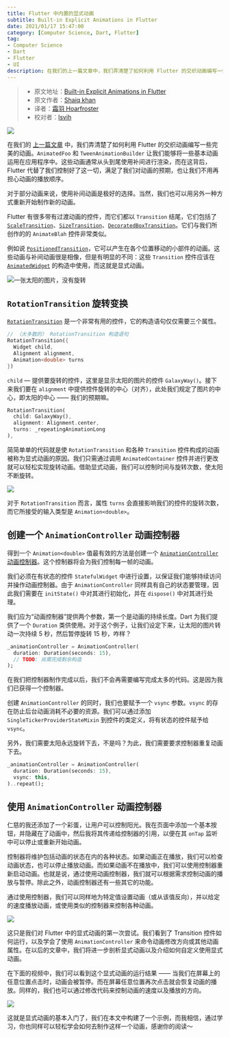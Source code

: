 ```yaml
---
title: Flutter 中内置的显式动画
subtitle: Built-in Explicit Animations in Flutter
date: 2021/01/17 15:47:00
category: [Computer Science, Dart, Flutter]
tag:
- Computer Science
- Dart
- Flutter
- UI
description: 在我们的上一篇文章中，我们弄清楚了如何利用 Flutter 的交织动画编写一些完美的动画。AnimatedFoo 和 TweenAnimationBuilder 让我们能够将一些基本动画运用在应用程序中。这些动画通常从头到尾使用补间进行渲染，而在这背后，Flutter 代替了我们控制好了这一切，满足了我们对动画的预期，也让我们不用再担心动画的播放顺序。
---
```


> * 原文地址：[Built-in Explicit Animations in Flutter](https://medium.com/flutterdevs/built-in-explicit-animations-in-flutter-438a039dd90)
> * 原文作者：[Shaiq khan](https://medium.com/@shaiq_khan)
> * 译者：[霜羽 Hoarfroster](https://github.com/PassionPenguin)
> * 校对者：[lsvih](https://github.com/lsvih)

![](https://cdn-images-1.medium.com/max/2160/1*-VpftDFf_ArJZoyuOjqBJA.png)

在我们的 [上一篇文章](https://github.com/xitu/gold-miner/blob/master/article/2021/staggered-animation-in-flutter.md) 中，我们弄清楚了如何利用 Flutter 的交织动画编写一些完美的动画。`AnimatedFoo` 和 `TweenAnimationBuilder` 让我们能够将一些基本动画运用在应用程序中。这些动画通常从头到尾使用补间进行渲染，而在这背后，Flutter 代替了我们控制好了这一切，满足了我们对动画的预期，也让我们不用再担心动画的播放顺序。

对于部分动画来说，使用补间动画是极好的选择。当然，我们也可以用另外一种方式重新开始制作新的动画。

Flutter 有很多带有过渡动画的控件，而它们都以 `Transition` 结尾，它们包括了 [`ScaleTransition`](https://api.flutter.cn/flutter/widgets/ScaleTransition-class.html)、[`SizeTransition`](https://api.flutter.cn/flutter/widgets/SizeTransition-class.html)、[`DecoratedBoxTransition`](https://api.flutter.cn/flutter/widgets/DecoratedBoxTransition-class.html)。它们与我们所创作的的 `AnimateBlah` 控件非常类似。

例如说 [`PositionedTransition`](https://api.flutter.cn/flutter/widgets/PositionedTransition-class.html)，它可以产生在各个位置移动的小部件的动画。这些动画与补间动画很是相像，但是有明显的不同：这些 `Transition` 控件应该在 [`AnimatedWidget`](https://api.flutter.cn/flutter/widgets/AnimatedWidget-class.htmlhttps://api.flutter.dev/flutter/widgets/AnimatedWidget-class.html) 的构造中使用，而这就是显式动画。

![一张太阳的图片，没有旋转](https://cdn-images-1.medium.com/max/5760/1*Rj0MJbE-gRj3gmUTwSkKog.jpeg)

## `RotationTransition` 旋转变换

[`RotationTransition`](https://api.flutter.cn/flutter/widgets/RotationTransition-class.html) 是一个非常有用的控件，它的构造语句仅仅需要三个属性。

```dart
// （大多数的） RotationTransition 构造语句
RotationTransition({
  Widget child,
  Alignment alignment,
  Animation<double> turns
})
```

`child` — 提供要旋转的控件，这里是显示太阳的图片的控件 `GalaxyWay()`。接下来我们要在 `alignment` 中提供控件旋转的中心（对齐），此处我们规定了图片的中心，即太阳的中心 —— 我们的预期嘛。

```dart
RotationTransition(
  child: GalaxyWay(),
  alignment: Alignment.center,
  turns: _repeatingAnimationLong
),
```

简简单单的代码就是使 `RotationTransition` 和各种 `Transition` 控件构成的动画被称为显式动画的原因。我们只需通过调用 `AnimatedContainer` 控件并进行更改就可以轻松实现旋转动画。借助显式动画，我们可以控制时间与旋转次数，使太阳不断旋转。

![](https://cdn-images-1.medium.com/max/2000/1*oeGSTGSJwkqzQueCykTggw.gif)

对于 `RotationTransition` 而言，属性 `turns` 会直接影响我们的控件的旋转次数，而它所接受的输入类型是 `Animation<double>`。

## 创建一个 `AnimationController` 动画控制器

得到一个 `Animation<double>` 值最有效的方法是创建一个 [`AnimationController` 动画控制器](https://api.flutter.cn/flutter/animation/AnimationController-class.html)。这个控制器将会为我们控制每一帧的动画。

我们必须在有状态的控件 `StatefulWidget` 中进行设置，以保证我们能够持续访问并操作动画控制器。由于 `AnimationController` 同样具有自己的状态要管理，因此我们需要在 `initState()` 中对其进行初始化，并在 `dispose()` 中对其进行处理。

我们应为“动画控制器”提供两个参数，第一个是动画的持续长度。Dart 为我们提供了一个 `Duration` 类供使用。对于这个例子，让我们设定下来，让太阳的图片转动一次持续 5 秒，然后暂停旋转 15 秒，咋样？

```dart
_animationController = AnimationController(
  duration: Duration(seconds: 15),
  // TODO: 尚需完成剩余构造
);
```

在我们把控制器制作完成以后，我们不会再需要编写完成太多的代码。这是因为我们已获得一个控制器。

创建 `AnimationController` 的同时，我们也要赋予一个 `vsync` 参数。`vsync` 的存在防止后台动画消耗不必要的资源。我们可以通过添加 `SingleTickerProviderStateMixin` 到控件的类定义，将有状态的控件赋予给 `vsync`。

另外，我们需要太阳永远旋转下去，不是吗？为此，我们需要要求控制器重复动画下去。

```dart
_animationController = AnimationController(
  duration: Duration(seconds: 15),
  vsync: this,
)..repeat();
```

## 使用 `AnimationController` 动画控制器

仁慈的我还添加了一个彩蛋，让用户可以控制阳光。我在页面中添加一个基本按钮，并隐藏在了动画中，然后我将其传递给控制器的引用，以便在其 `onTap` 监听中可以停止或重新开始动画。

控制器将维护包括动画的状态在内的各种状态。如果动画正在播放，我们可以检查动画状态，也可以停止播放动画。而如果动画不在播放中，我们可以使用控制器重新启动动画。也就是说，通过使用动画控制器，我们就可以根据需求控制动画的播放与暂停。除此之外，动画控制器还有一些其它的功能。

通过使用控制器，我们可以同样地为特定值设置动画（或从该值反向），并以给定的速度播放动画，或使用类似的控制器来控制各种动画。

![](https://cdn-images-1.medium.com/max/2000/1*qmRBKLFSVNTvW8-uWFvbKw.gif)

这只是我们对 Flutter 中的显式动画的第一次尝试。我们看到了 Transition 控件如何运行，以及学会了使用 `AnimationController` 来命令动画修改方向或其他动画属性。在以后的文章中，我们将进一步剖析显式动画以及介绍如何自定义使用显式动画。

在下面的视频中，我们可以看到这个显式动画的运行结果 —— 当我们在屏幕上的任意位置点击时，动画会被暂停。而在屏幕任意位置再次点击就会恢复动画的播放。同样的，我们也可以通过修改代码来控制动画的速度以及播放的方向。

![](https://cdn-images-1.medium.com/max/2000/1*y7sP1wxW1UHb_42Wv2foUw.gif)

这就是显式动画的基本入门了，我们在本文中构建了一个示例，而我相信，通过学习，你也同样可以轻松学会如何去制作这样一个动画，感谢你的阅读～
